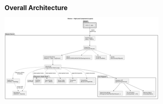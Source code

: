 ## Overall Architecture

![High Level Component Architecture](../diagrams-out/01-high-level-components.svg)